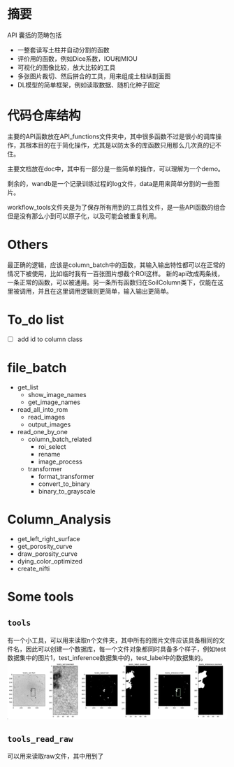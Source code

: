
# 摘要

API 囊括的范畴包括
+ 一整套读写土柱并自动分割的函数
+ 评价用的函数，例如Dice系数，IOU和MIOU
+ 可视化的图像比较，放大比较的工具
+ 多张图片裁切、然后拼合的工具，用来组成土柱纵剖面图
+ DL模型的简单框架，例如读取数据、随机化种子固定

# 代码仓库结构

主要的API函数放在API_functions文件夹中，其中很多函数不过是很小的调库操作，其根本目的在于简化操作，尤其是以防太多的库函数只用那么几次真的记不住。

主要文档放在doc中，其中有一部分是一些简单的操作，可以理解为一个demo。

剩余的，wandb是一个记录训练过程的log文件，data是用来简单分割的一些图片。

workflow_tools文件夹是为了保存所有用到的工具性文件，是一些API函数的组合但是没有那么小到可以原子化，以及可能会被重复利用。

# Others

最正确的逻辑，应该是column_batch中的函数，其输入输出特性都可以在正常的情况下被使用，比如临时我有一百张图片想截个ROI这样。
新的api改成两条线，一条正常的函数，可以被通用。另一条所有函数归在SoilColumn类下，仅能在这里被调用，并且在这里调用逻辑则更简单，输入输出更简单。

# To_do list

- [ ] add id to column class

# file_batch

+ get_list
    + show_image_names
    + get_image_names
+ read_all_into_rom
    + read_images
    + output_images
+ read_one_by_one
    + column_batch_related
        + roi_select
        + rename
        + image_process
    + transformer
        + format_transformer
        + convert_to_binary
        + binary_to_grayscale

# Column_Analysis

+ get_left_right_surface
+ get_porosity_curve
+ draw_porosity_curve
+ dying_color_optimized
+ create_nifti

# Some tools

## `tools`

有一个小工具，可以用来读取n个文件夹，其中所有的图片文件应该具备相同的文件名，因此可以创建一个数据库，每一个文件对象都同时具备多个样子，例如test数据集中的图片1，test_inference数据集中的，test_label中的数据集的。
![compare](./doc/img/Compare_module.jpg)

## `tools_read_raw`

可以用来读取raw文件，其中用到了

    
